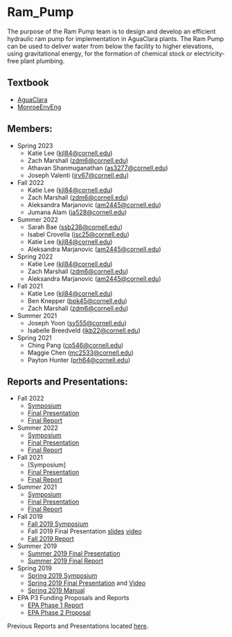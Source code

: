 # Ram_Pump

The purpose of the Ram Pump team is to design and develop an efficient hydraulic ram pump for implementation in AguaClara plants. The Ram Pump can be used to deliver water from below the facility to higher elevations, using gravitational energy, for the formation of chemical stock or electricity- free plant plumbing.

## Textbook
  - [AguaClara](https://aguaclara.github.io/Textbook/)
  - [MonroeEnvEng](https://monroews.github.io/EnvEngLabTextbook/) 
## Members:
* Spring 2023 
  - Katie Lee (kjl84@cornell.edu)
  - Zach Marshall (zdm6@cornell.edu) 
  - Athavan Shanmuganathan (as3277@cornell.edu)
  - Joseph Valenti (jrv67@cornell.edu)
* Fall 2022 
  - Katie Lee (kjl84@cornell.edu)
  - Zach Marshall (zdm6@cornell.edu) 
  - Aleksandra Marjanovic (am2445@cornell.edu)
  - Jumana Alam (ja528@cornell.edu)
* Summer 2022
  - Sarah Bae (ssb238@cornell.edu)
  - Isabel Crovella (isc25@cornell.edu)
  - Katie Lee (kjl84@cornell.edu)
  - Aleksandra Marjanovic (am2445@cornell.edu)
* Spring 2022
  - Katie Lee (kjl84@cornell.edu)
  - Zach Marshall (zdm6@cornell.edu) 
  - Aleksandra Marjanovic (am2445@cornell.edu)
* Fall 2021 
  - Katie Lee (kjl84@cornell.edu)
  - Ben Knepper (bpk45@cornell.edu)
  - Zach Marshall (zdm6@cornell.edu) 
* Summer 2021
  - Joseph Yoon (sy555@cornell.edu)
  - Isabelle Breedveld (ikb22@cornell.edu)
* Spring 2021
  - Ching Pang (cp546@cornell.edu)
  - Maggie Chen (mc2533@cornell.edu)
  - Payton Hunter (prh64@cornell.edu)


## Reports and Presentations:
* Fall 2022
  - [Symposium](https://docs.google.com/presentation/d/1u-A8uqUGs40Ltnx6oCJ12UC0Mailrc2k7W_nJDK9mUM/edit?usp=sharing)
  - [Final Presentation](https://docs.google.com/presentation/d/1N36Lgk9xLr7rKRsrVGnP916JRfEWqGWdV3w9EYFT-H0/edit?usp=sharing)
  - [Final Report](https://docs.google.com/document/d/1f9BwaHEZWg9txgWG89v7tc6E_6FqjkXuGGfoRTvDkRk/edit?usp=sharing)
* Summer 2022
  - [Symposium](https://docs.google.com/presentation/d/115F6u_GbZ3tbG6mKWQAWQTF79DyavFNaeqpbZbNgrac/edit?usp=sharing)
  - [Final Presentation](https://docs.google.com/presentation/d/1y4xazAJKk9BxxRhce2V3IXaFtLosc2ZCqVzERAFK43M/edit?usp=sharing)
  - [Final Report](https://github.com/AguaClara/ram_pump/blob/784b004c7115e1040a5d5708d5d5f49921d451ec/Summer_2022_Final_Report.ipynb)
* Fall 2021
  - [Symposium]
  - [Final Presentation](https://docs.google.com/presentation/d/1QySW7qUupVJps2teKwTu4sadjjizfslFLi6FzUc5sCM/edit#slide=id.g1d8aa0ef8d_0_11)
  - [Final Report](https://github.com/AguaClara/ram_pump/blob/master/Fall%202021/RamPumpFall2021FinalReport.ipynb)
* Summer 2021
  - [Symposium](https://docs.google.com/presentation/d/1XAiQRA7p37IpuA177Ljt8DZYsax3vUcmKqthTQuTjao/edit#slide=id.g346a079b2f_0_0)
  - [Final Presentation](https://docs.google.com/presentation/d/1b2s_OeJ68mcA10aVtzwzTZKlM2XfGoOnPsM6-5d8uZg/edit#slide=id.g346a079b2f_0_0)
  - [Final Report](https://github.com/AguaClara/ram_pump/blob/master/Ram_Pump_Summer_2021_Final_Report.ipynb)
* Fall 2019 
  - [Fall 2019 Symposium](https://docs.google.com/presentation/d/1xWnC1hlAAUfTFmPhqg86_vTxD9BcDdH1_-SWh9mL4-I/edit?usp=sharing)
  - Fall 2019 Final Presentation [slides](https://docs.google.com/presentation/d/1DK62tF6HaamWnW9ErweeVLIrRUycSt9FDMm1LjnB258/edit?usp=sharing) [video](https://www.youtube.com/watch?v=ryRYZ0GP5eg)
  - [Fall 2019 Report](https://github.com/AguaClara/ram_pump/blob/master/Fall%202019/RamPump2019Fall.ipynb)
* Summer 2019
  - [Summer 2019 Final Presentation](https://docs.google.com/presentation/d/1MGMAAhs1hRctao3UH0W7FeYJ1ZQ6CGAHzZlRKbTA6f4/edit#slide=id.g5e700b36f2_0_4)
  - [Summer 2019 Final Report](https://github.com/AguaClara/ram_pump/blob/master/Summer%202019/RamPump2019Summer.ipynb)
* Spring 2019 
  - [Spring 2019 Symposium](https://docs.google.com/presentation/d/19q1i_l3YYJKl5zQqCVidEQOdI2u5rMGSeoI-LPZ3JbM/edit?usp=sharing)
  - [Spring 2019 Final Presentation](https://docs.google.com/presentation/d/1N_fBzQMZ67eLk3sFCLR7PwzmIJhS_xj7ygy3AQbQ6FY/edit?usp=sharing) and [Video](https://youtu.be/nkcvHy91EzU)
  - [Spring 2019 Manual](https://github.com/AguaClara/ram_pump/blob/master/Spring%202019/Spring2019RamPump.pdf)
* EPA P3 Funding Proposals and Reports
  - [EPA Phase 1 Report](https://github.com/AguaClara/ram_pump/blob/master/EPA_reports/Ram%20Pump%20EPA%20Phase%20I%20Final%20Report.pdf)
  - [EPA Phase 2 Proposal](https://github.com/AguaClara/ram_pump/blob/master/EPA_reports/EPA%20PHASE%20II%20PROJECT%20REPORT%20FINAL%20(2).pdf)

Previous Reports and Presentations located [here](https://github.com/AguaClara/ram_pump/wiki/Previous-Reports-and-Presentations).
